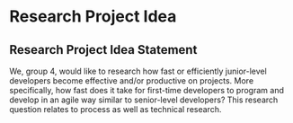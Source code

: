 # Research Project Idea

## Research Project Idea Statement
We, group 4, would like to research how fast or efficiently junior-level developers become effective and/or productive on projects. More specifically, how fast does it take for first-time developers to program and develop in an agile way similar to senior-level developers? This research question relates to process as well as technical research.
